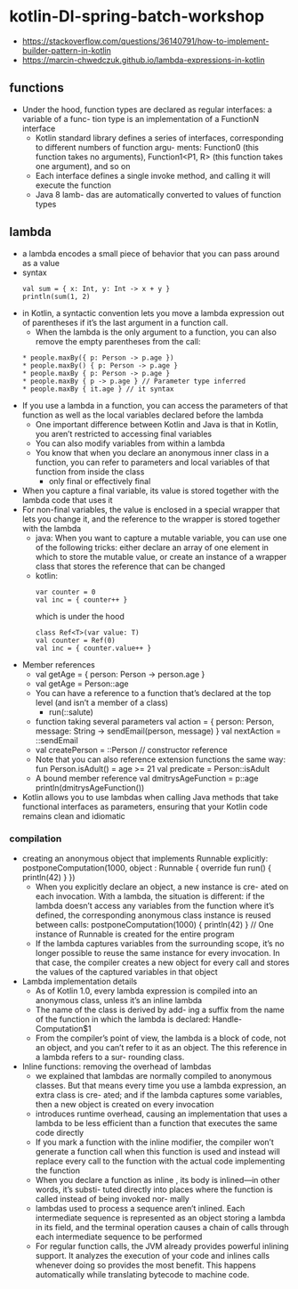 # kotlin-DI-spring-batch-workshop

* https://stackoverflow.com/questions/36140791/how-to-implement-builder-pattern-in-kotlin
* https://marcin-chwedczuk.github.io/lambda-expressions-in-kotlin

## functions
* Under the hood, function types are declared as regular interfaces: a variable of a func-
  tion type is an implementation of a FunctionN interface
  * Kotlin standard library
    defines a series of interfaces, corresponding to different numbers of function argu-
    ments: Function0<R> (this function takes no arguments), Function1<P1, R> (this
    function takes one argument), and so on
  * Each interface defines a single invoke
    method, and calling it will execute the function
  * Java 8 lamb-
    das are automatically converted to values of function types
    
## lambda
* a lambda encodes a small piece of behavior that you can pass around as a value
* syntax
    ```
    val sum = { x: Int, y: Int -> x + y }
    println(sum(1, 2)  
    ```
* in Kotlin, a syntactic convention lets you move a lambda expression out of parentheses if it’s 
the last argument in a function call.
   * When the lambda is the only argument to a function, you can also remove the empty
     parentheses from the call:
   ```
   * people.maxBy({ p: Person -> p.age })
   * people.maxBy() { p: Person -> p.age }
   * people.maxBy { p: Person -> p.age }
   * people.maxBy { p -> p.age } // Parameter type inferred
   * people.maxBy { it.age } // it syntax
  ```
* If you use a lambda in a function, you can access the parameters of that function as well as the local 
variables declared before the lambda
    * One important difference between Kotlin and Java is that in Kotlin, you aren’t restricted to accessing 
    final variables
    * You can also modify variables from within a lambda
    * You know that when you declare an anonymous inner class in a function, you can refer
      to parameters and local variables of that function from inside the class
        * only final or effectively final
* When you capture a final variable, its value is stored together with the lambda code that uses it
* For non-final variables, the value is enclosed in a special wrapper that lets you change it, and the 
reference to the wrapper is stored together with the lambda
  * java: When you want to capture a mutable variable, you can use one of the following tricks: either 
  declare an array of one element in which to store the mutable value, or create an instance of a wrapper 
  class that stores the reference that can be changed
  * kotlin:
    ```
    var counter = 0
    val inc = { counter++ }
    ```
    which is under the hood
    ```
    class Ref<T>(var value: T)
    val counter = Ref(0)
    val inc = { counter.value++ }    
    ```
* Member references
    * val getAge = { person: Person -> person.age }
    * val getAge = Person::age
    * You can have a reference to a function that’s declared at the top level (and isn’t a
      member of a class)
      * run(::salute)
    * function taking several parameters
        val action = { person: Person, message: String ->
        sendEmail(person, message)
        }
        val nextAction = ::sendEmail
    * val createPerson = ::Person // constructor reference
    * Note that you can also reference extension functions the same way:
      fun Person.isAdult() = age >= 21
      val predicate = Person::isAdult
    * A bound member reference
        val dmitrysAgeFunction = p::age
        println(dmitrysAgeFunction())
* Kotlin allows you to use lambdas when calling Java methods that take functional interfaces as 
parameters, ensuring that your Kotlin code remains clean and idiomatic

### compilation
* creating an anonymous object that implements Runnable explicitly:
  postponeComputation(1000, object : Runnable {
    override fun run() {
    println(42)
    }
  })
  * When you explicitly declare an object, a new instance is cre-
    ated on each invocation. With a lambda, the situation is different: if the lambda
    doesn’t access any variables from the function where it’s defined, the corresponding
    anonymous class instance is reused between calls:
    postponeComputation(1000) { println(42) } // One instance of Runnable is created for the entire program
  * If the lambda captures variables from the surrounding scope, it’s no longer possible to
    reuse the same instance for every invocation. In that case, the compiler creates a new
    object for every call and stores the values of the captured variables in that object
* Lambda implementation details
    * As of Kotlin 1.0, every lambda expression is compiled into an anonymous class,
      unless it’s an inline lambda
    * The name of the class is derived by add-
      ing a suffix from the name of the function in which the lambda is declared: Handle-
      Computation$1
    * From the compiler’s point of view, the lambda is a block of code, not an object, and
      you can’t refer to it as an object. The this reference in a lambda refers to a sur-
      rounding class.
* Inline functions: removing the overhead of lambdas
    * we explained that lambdas are normally compiled to anonymous
      classes. But that means every time you use a lambda expression, an extra class is cre-
      ated; and if the lambda captures some variables, then a new object is created on every
      invocation
    *  introduces runtime overhead, causing an implementation that uses a
      lambda to be less efficient than a function that executes the same code directly
    * If you mark a function with the inline
      modifier, the compiler won’t generate a function call when this function is used and
      instead will replace every call to the function with the actual code implementing the
      function
    * When you declare a function as inline , its body is inlined—in other words, it’s substi-
      tuted directly into places where the function is called instead of being invoked nor-
      mally
    * lambdas used to
      process a sequence aren’t inlined. Each intermediate sequence is represented as an
      object storing a lambda in its field, and the terminal operation causes a chain of calls
      through each intermediate sequence to be performed
    * For regular function calls, the JVM already provides powerful inlining support. It
      analyzes the execution of your code and inlines calls whenever doing so provides the
      most benefit. This happens automatically while translating bytecode to machine code.